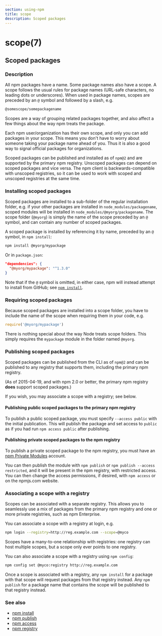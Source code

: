 ```yaml
---
section: using-npm
title: scope
description: Scoped packages
---
```

# scope(7)

## Scoped packages

### Description

All npm packages have a name. Some package names also have a scope. A scope
follows the usual rules for package names (URL-safe characters, no leading dots
or underscores). When used in package names, scopes are preceded by an `@` symbol
and followed by a slash, e.g.

```bash
@somescope/somepackagename
```

Scopes are a way of grouping related packages together, and also affect a few
things about the way npm treats the package.

Each npm user/organization has their own scope, and only you can add packages
in your scope. This means you don't have to worry about someone taking your
package name ahead of you. Thus it is also a good way to signal official packages
for organizations.

Scoped packages can be published and installed as of `npm@2` and are supported
by the primary npm registry. Unscoped packages can depend on scoped packages and
vice versa. The npm client is backwards-compatible with unscoped registries,
so it can be used to work with scoped and unscoped registries at the same time.

### Installing scoped packages

Scoped packages are installed to a sub-folder of the regular installation
folder, e.g. if your other packages are installed in `node_modules/packagename`,
scoped modules will be installed in `node_modules/@myorg/packagename`. The scope
folder (`@myorg`) is simply the name of the scope preceded by an `@` symbol, and can
contain any number of scoped packages.

A scoped package is installed by referencing it by name, preceded by an
`@` symbol, in `npm install`:

```bash
npm install @myorg/mypackage
```

Or in `package.json`:

```json
"dependencies": {
  "@myorg/mypackage": "^1.3.0"
}
```

Note that if the `@` symbol is omitted, in either case, npm will instead attempt to
install from GitHub; see [`npm install`](/cli-commands/npm-install).

### Requiring scoped packages

Because scoped packages are installed into a scope folder, you have to
include the name of the scope when requiring them in your code, e.g.

```javascript
require('@myorg/mypackage')
```

There is nothing special about the way Node treats scope folders. This
simply requires the `mypackage` module in the folder named `@myorg`.

### Publishing scoped packages

Scoped packages can be published from the CLI as of `npm@2` and can be
published to any registry that supports them, including the primary npm
registry.

(As of 2015-04-19, and with npm 2.0 or better, the primary npm registry
**does** support scoped packages.)

If you wish, you may associate a scope with a registry; see below.

#### Publishing public scoped packages to the primary npm registry

To publish a public scoped package, you must specify `--access public` with
the initial publication. This will publish the package and set access
to `public` as if you had run `npm access public` after publishing.

#### Publishing private scoped packages to the npm registry

To publish a private scoped package to the npm registry, you must have
an [npm Private Modules](https://docs.npmjs.com/private-modules/intro)
account.

You can then publish the module with `npm publish` or `npm publish
--access restricted`, and it will be present in the npm registry, with
restricted access. You can then change the access permissions, if
desired, with `npm access` or on the npmjs.com website.

### Associating a scope with a registry

Scopes can be associated with a separate registry. This allows you to
seamlessly use a mix of packages from the primary npm registry and one or more
private registries, such as npm Enterprise.

You can associate a scope with a registry at login, e.g.

```bash
npm login --registry=http://reg.example.com --scope=@myco
```

Scopes have a many-to-one relationship with registries: one registry can
host multiple scopes, but a scope only ever points to one registry.

You can also associate a scope with a registry using `npm config`:

```bash
npm config set @myco:registry http://reg.example.com
```

Once a scope is associated with a registry, any `npm install` for a package
with that scope will request packages from that registry instead. Any
`npm publish` for a package name that contains the scope will be published to
that registry instead.

### See also

* [npm install](/cli-commands/npm-install)
* [npm publish](/cli-commands/npm-publish)
* [npm access](/cli-commands/npm-access)
* [npm registry](/using-npm/registry)
